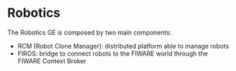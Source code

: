 # Robotics
The Robotics GE is composed by two main components:
- RCM (Robot Clone Manager): distributed platform able to manage robots
- FIROS: bridge to connect robots to the FIWARE world through the FIWARE Context Broker

